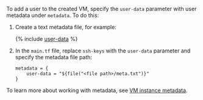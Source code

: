 To add a user to the created VM, specify the `user-data` parameter with user metadata under `metadata`. To do this:

1. Create a text metadata file, for example:

    {% include [user-data](../_includes/compute/user-data.md) %}

1. In the `main.tf` file, replace `ssh-keys` with the `user-data` parameter and specify the metadata file path:

    ```
    metadata = {
        user-data = "${file("<file path>/meta.txt")}"
    }
    ```

To learn more about working with metadata, see [VM instance metadata](../compute/concepts/vm-metadata).

